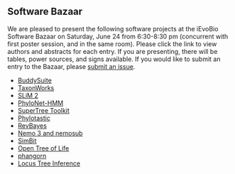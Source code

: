 ## Software Bazaar

We are pleased to present the following software projects at the iEvoBio Software Bazaar on Saturday, 
June 24 from 6:30-8:30 pm (concurrent with first poster session, and in the same room). 
Please click the link to view authors and abstracts for each entry. 
If you are presenting, there will be tables, power sources, and signs available. 
If you would like to submit an entry to the Bazaar, please [submit an issue](https://github.com/2017-iEvoBio/organization/issues).

* [BuddySuite](https://github.com/2017-iEvoBio/organization/issues/9)
* [TaxonWorks](https://github.com/2017-iEvoBio/organization/issues/10)
* [SLiM 2](https://github.com/2017-iEvoBio/organization/issues/12)
* [PhyloNet-HMM](https://github.com/2017-iEvoBio/organization/issues/15)
* [SuperTree Toolkit](https://github.com/2017-iEvoBio/organization/issues/17)
* [Phylotastic](https://github.com/2017-iEvoBio/organization/issues/20)
* [RevBayes](https://github.com/2017-iEvoBio/organization/issues/23)
* [Nemo 3 and nemosub](https://github.com/2017-iEvoBio/organization/issues/27)
* [SimBit](https://github.com/2017-iEvoBio/organization/issues/31)
* [Open Tree of Life](https://github.com/2017-iEvoBio/organization/issues/33)
* [phangorn](https://github.com/2017-iEvoBio/organization/issues/36)
* [Locus Tree Inference](https://github.com/2017-iEvoBio/organization/issues/45)
